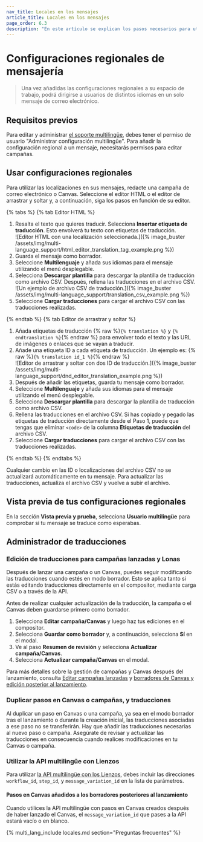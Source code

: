 ```yaml
---
nav_title: Locales en los mensajes
article_title: Locales en los mensajes
page_order: 6.3
description: "En este artículo se explican los pasos necesarios para utilizar las configuraciones regionales en la mensajería."
---
```


# Configuraciones regionales de mensajería

> Una vez añadidas las configuraciones regionales a su espacio de trabajo, podrá dirigirse a usuarios de distintos idiomas en un solo mensaje de correo electrónico.

## Requisitos previos

Para editar y administrar [el soporte multilingüe]({{site.baseurl}}/multi_language_support/), debes tener el permiso de usuario "Administrar configuración multilingüe". Para añadir la configuración regional a un mensaje, necesitarás permisos para editar campañas.


 


## Usar configuraciones regionales

Para utilizar las localizaciones en sus mensajes, redacte una campaña de correo electrónico o Canvas. Seleccione el editor HTML o el editor de arrastrar y soltar y, a continuación, siga los pasos en función de su editor.

{% tabs %}
{% tab Editor HTML %}

1. Resalta el texto que quieres traducir. Selecciona **Insertar etiqueta de traducción**. Esto envolverá tu texto con etiquetas de traducción. <br>![Editor HTML con una localización seleccionada.]({% image_buster /assets/img/multi-language_support/html_editor_translation_tag_example.png %})
2. Guarda el mensaje como borrador.
3. Seleccione **Multilenguaje** y añada sus idiomas para el mensaje utilizando el menú desplegable.
4. Selecciona **Descargar plantilla** para descargar la plantilla de traducción como archivo CSV. Después, rellena las traducciones en el archivo CSV. <br>![Un ejemplo de archivo CSV de traducción.]({% image_buster /assets/img/multi-language_support/translation_csv_example.png %})
5. Seleccione **Cargar traducciones** para cargar el archivo CSV con las traducciones realizadas.

{% endtab %}
{% tab Editor de arrastrar y soltar %}

1. Añada etiquetas de traducción {% raw %}`{% translation %}` y `{% endtranslation %}`{% endraw %} para envolver todo el texto y las URL de imágenes o enlaces que se vayan a traducir. 
2. Añade una etiqueta ID a cada etiqueta de traducción. Un ejemplo es: {% raw %}`{% translation id_1 %}`{% endraw %} <br>![Editor de arrastrar y soltar con dos ID de traducción.]({% image_buster /assets/img/multi-language_support/dnd_editor_translation_example.png %})
3. Después de añadir las etiquetas, guarda tu mensaje como borrador.
4. Seleccione **Multilenguaje** y añada sus idiomas para el mensaje utilizando el menú desplegable.
5. Selecciona **Descargar plantilla** para descargar la plantilla de traducción como archivo CSV. 
6. Rellena las traducciones en el archivo CSV. Si has copiado y pegado las etiquetas de traducción directamente desde el Paso 1, puede que tengas que eliminar `<code>` de la columna **Etiquetas de traducción** del archivo CSV.
7. Seleccione **Cargar traducciones** para cargar el archivo CSV con las traducciones realizadas.

{% endtab %}
{% endtabs %}

Cualquier cambio en las ID o localizaciones del archivo CSV no se actualizará automáticamente en tu mensaje. Para actualizar las traducciones, actualiza el archivo CSV y vuelve a subir el archivo.

## Vista previa de tus configuraciones regionales

En la sección **Vista previa y prueba**, selecciona **Usuario multilingüe** para comprobar si tu mensaje se traduce como esperabas.

## Administrador de traducciones

### Edición de traducciones para campañas lanzadas y Lonas

Después de lanzar una campaña o un Canvas, puedes seguir modificando las traducciones cuando estés en modo borrador. Esto se aplica tanto si estás editando traducciones directamente en el compositor, mediante carga CSV o a través de la API. 

Antes de realizar cualquier actualización de la traducción, la campaña o el Canvas deben guardarse primero como borrador.

1. Selecciona **Editar campaña/Canvas** y luego haz tus ediciones en el compositor.
2. Selecciona **Guardar como borrador** y, a continuación, selecciona **Sí** en el modal.
3. Ve al paso **Resumen de revisión** y selecciona **Actualizar campaña/Canvas**.
4. Selecciona **Actualizar campaña/Canvas** en el modal.

Para más detalles sobre la gestión de campañas y Canvas después del lanzamiento, consulta [Editar campañas lanzadas]({{site.baseurl}}/user_guide/engagement_tools/campaigns/managing_campaigns/change_your_campaign_after_launch/) y [borradores de Canvas y edición posterior al lanzamiento]({{site.baseurl}}/user_guide/engagement_tools/canvas/managing_canvases/canvas_drafts/).

### Duplicar pasos en Canvas o campañas, y traducciones

Al duplicar un paso en Canvas o una campaña, ya sea en el modo borrador tras el lanzamiento o durante la creación inicial, las traducciones asociadas a ese paso no se transferirán. Hay que añadir las traducciones necesarias al nuevo paso o campaña. Asegúrate de revisar y actualizar las traducciones en consecuencia cuando realices modificaciones en tu Canvas o campaña.

### Utilizar la API multilingüe con Lienzos

Para utilizar [la API multilingüe con los Lienzos]({{site.baseurl}}/api/endpoints/translations/), debes incluir las direcciones `workflow_id`, `step_id`, y `message_variation_id` en la lista de parámetros.

#### Pasos en Canvas añadidos a los borradores posteriores al lanzamiento

Cuando utilices la API multilingüe con pasos en Canvas creados después de haber lanzado el Canvas, el `message_variation_id` que pases a la API estará vacío o en blanco.

{% multi_lang_include locales.md section="Preguntas frecuentes" %}